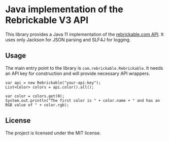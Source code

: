 # Java implementation of the Rebrickable V3 API

This library provides a Java 11 implementation of the [rebrickable.com API](https://rebrickabkle.com/api/).
It uses only Jackson for JSON parsing and SLF4J for logging.

## Usage

The main entry point to the library is `com.rebrickable.Rebrickable`. It needs an API key for construction
and will provide necessary API wrappers.

    var api = new Rebrickable("your-api-key");
    List<Color> colors = api.color().all();

    var color = colors.get(0);
    System.out.println("The first color is " + color.name + " and has an RGB value of " + color.rgb);

## License

The project is licensed under the MIT license.